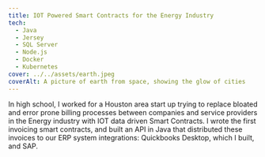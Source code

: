 ```yaml
---
title: IOT Powered Smart Contracts for the Energy Industry
tech:
  - Java
  - Jersey
  - SQL Server
  - Node.js
  - Docker
  - Kubernetes
cover: ../../assets/earth.jpeg
coverAlt: A picture of earth from space, showing the glow of cities
---
```


In high school, I worked for a Houston area start up trying to replace bloated and error prone billing processes between companies and service providers in the Energy industry with IOT data driven Smart Contracts. I wrote the first invoicing smart contracts, and built an API in Java that distributed these invoices to our ERP system integrations: Quickbooks Desktop, which I built, and SAP.
